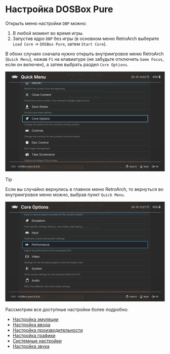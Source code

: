 # Настройка DOSBox Pure

Открыть меню настройки `DBP` можно:

1. В любой момент во время игры.
2. Запустив ядро `DBP` без игры (в основном меню RetroArch выберите `Load Core` →  `DOSBox Pure`, затем `Start Core`).

В обоих случаях сначала нужно открыть внутриигровое меню RetroArch (`Quick Menu`), нажав `F1` на клавиатуре (не забудьте отключить `Game Focus`, если он включен), а затем выбрать раздел `Core Options`.

![Внутриигровое меню Quick Menu](../assets/retroarch/core-options.png)

> [!TIP]  
> Если вы случайно вернулись в главное меню RetroArch, то вернуться во внутриигровое меню можно, выбрав пункт `Quick Menu`.

![Меню Core Options](../assets/dosbox-pure/core-options-menu.png)

Рассмотрим все доступные настройки более подробно:

- [Настройка эмуляции](./settings/emulation.md)
- [Настройка ввода](./settings/input.md)
- [Настройка производительности](./settings/performance.md)
- [Настройка графики](./settings/video.md)
- [Системные настройки](./settings/system.md)
- [Настройка звука](./settings/audio.md)
